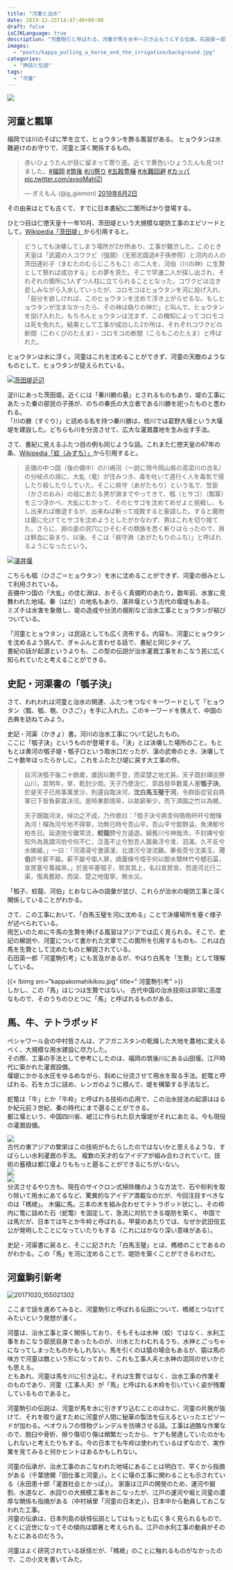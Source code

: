 ```yaml
---
title: "河童と治水"
date: 2019-12-25T14:47:40+09:00
draft: false
isCJKLanguage: true
description: "河童駒引と呼ばれる、河童が馬を水中へ引き込もうとする伝承。石田英一郎はこの伝承がユーラシア大陸に広くゆるやかに分布することを示した。しかし、この伝承の起源はもっと集約的な一点、すなわち古代の河川灌漑工事にフォーカスできるかもしれない。"
images:
  - "posts/kappa_pulling_a_horse_and_the_irrigation/background.jpg"
categories:
  - "神話と伝説"
tags:
  - "河童"
---
```


<img id="ovq_bgimage" src="background.jpg">

## 河童と瓢箪

福岡では川のそばに竿を立て、ヒョウタンを飾る風習がある。  ヒョウタンは水難避けのお守りで、河童と深く関係するもの。

<blockquote class="twitter-tweet" data-lang="ja"><p lang="ja" dir="ltr">赤いひょうたんが目に留まって寄り道。近くで黄色いひょうたんも見つけました。<a href="https://twitter.com/hashtag/%E7%A6%8F%E5%B2%A1?src=hash&amp;ref_src=twsrc%5Etfw">#福岡</a> <a href="https://twitter.com/hashtag/%E7%AD%91%E5%BE%8C?src=hash&amp;ref_src=twsrc%5Etfw">#筑後</a> <a href="https://twitter.com/hashtag/%E5%B7%9D%E7%A5%AD%E3%82%8A?src=hash&amp;ref_src=twsrc%5Etfw">#川祭り</a> <a href="https://twitter.com/hashtag/%E4%BA%94%E7%A9%80%E8%B1%8A%E7%A9%A3?src=hash&amp;ref_src=twsrc%5Etfw">#五穀豊穣</a> <a href="https://twitter.com/hashtag/%E6%B0%B4%E9%9B%A3%E5%9B%9E%E9%81%BF?src=hash&amp;ref_src=twsrc%5Etfw">#水難回避</a> <a href="https://twitter.com/hashtag/%E3%82%AB%E3%83%83%E3%83%91?src=hash&amp;ref_src=twsrc%5Etfw">#カッパ</a> <a href="https://t.co/avsoMahlZI">pic.twitter.com/avsoMahlZI</a></p>&mdash; ぎえもん (@g_giemon) <a href="https://twitter.com/g_giemon/status/1135144796262060033?ref_src=twsrc%5Etfw">2019年6月2日</a></blockquote>
<script async src="https://platform.twitter.com/widgets.js" charset="utf-8"></script>
その由来はとても古くて、すでに日本書紀に二箇所ばかり登場する。

ひとつ目は仁徳天皇十一年10月、茨田堤という大規模な堤防工事のエピソードとして。[Wikipedia「茨田堤」](https://ja.wikipedia.org/wiki/%E8%8C%A8%E7%94%B0%E5%A0%A4)から引用すると。

> どうしても決壊してしまう場所が2か所あり、工事が難渋した。このとき天皇は「武蔵の人コワクビ（強頸）（无邪志国造#子孫参照）と河内の人の茨田連衫子（まむたのむらじころもこ）の二人を、河伯（川の神）に生贄として祭れば成功する」との夢を見た。そこで早速二人が探し出され、それぞれの箇所に1人ずつ人柱に立てられることとなった。コワクビは泣き悲しみながら入水していったが、コロモコはヒョウタンを河に投げ入れ、「自分を欲しければ、このヒョウタンを沈めて浮き上がらせるな。もしヒョウタンが沈まなかったら、その神は偽りの神だ」と叫んで、ヒョウタンを投げ入れた。もちろんヒョウタンは沈まず、この機知によってコロモコは死を免れた。結果として工事が成功した2か所は、それぞれコワクビの断間（こわくびのたえま）・コロモコの断間（ころもこのたえま）と呼ばれた。

ヒョウタンは水に浮く。河童はこれを沈めることができず、河童の天敵のようなものとして、ヒョウタンが捉えられている。

[![茨田堤近辺](mandatsutsumikinpen.jpg "茨田堤近辺")](mandatsutsumikinpen.jpg)

淀川にあった茨田堤。近くには「秦川勝の墓」とされるものもあり、堤の工事にあたった秦の部民の子孫が、のちの秦氏の大立者である川勝を祀ったものと思われる。  
「川の勝（すぐり）」と読める名を持つ秦川勝は、桂川では葛野大堰という大堰堤を建設した。どちらも川を分流させて、広大な灌漑農地を生み出す手法。

さて、書紀に見えるふたつ目の例も同じような話。これまた仁徳天皇の67年の条、[Wikipedia「蛟（みずち）」](https://ja.wikipedia.org/wiki/%E8%9B%9F)から引用すると。

> 吉備の中つ国（後の備中）の川嶋河（一説に現今岡山県の高梁川の古名）の分岐点の淵に、大虬（竜）が住みつき、毒を吐いて道行く人を毒気で侵したり殺したりしていた。そこに県守（あがたもり）という名で、笠臣（かさのおみ）の祖にあたる男が淵までやってきて、瓠（ヒサゴ）（瓢箪）を三つ浮かべ、大虬にむかって、そのヒサゴを沈めてめせよと挑戦し、もし出来れば撤退するが、出来ねば斬って成敗すると豪語した。すると魔物は鹿に化けてヒサゴを沈めようとしたがかなわず、男はこれを切り捨てた。さらに、淵の底の洞穴にひそむその類族を悉く斬りはらったので、淵は鮮血に染まり、以後、そこは「県守淵（あがたもりのふち）」と呼ばれるようになったという。

[![湛井堰](tataisekikinpen.jpg "湛井堰近辺")](tataisekikinpen.jpg)

こちらも瓠（ひさご＝ヒョウタン）を水に沈めることができず、河童の弱みとして利用されている。  
吉備中つ国の「大虬」の住む淵は、おそらく真備町のあたり。数年前、水害に見舞われた地域。秦（はだ）の地名もあり、湛井堰という古代の堰堤もある。  
ミズチは水害を象徴し、堤の造成や分流の掘削など治水工事とヒョウタンが結びついている。

「河童とヒョウタン」は民話としても広く流布する。内容も、河童にヒョウタンを沈めるよう挑んで、ぎゃふんと言わせる話で、書紀と同じタイプ。  
書紀の話が起源というよりも、この型の伝説が治水灌漑工事をおこなう民に広く知られていたと考えることができる。

## 史記・河渠書の「瓠子決」

さて、われわれは河童と治水の関連、ふたつをつなぐキーワードとして「ヒョウタン（瓢、瓠、匏、ひさご）」を手に入れた。このキーワードを携えて、中国の古典を訪ねてみよう。

史記・河渠（かきょ）書。河川の治水工事について記したもの。  
ここに「瓠子決」というものが登場する。「決」とは決壊した場所のこと。もともとは黄河の瓠子堤・瓠子口という取水口だったが、漢の武帝のとき、決壊して二十数年ほったらかしに。これをふたたび堤に戻す大工事の件。

> 自河決瓠子後二十餘歲，歲因以數不登，而梁楚之地尤甚。天子既封禪巡祭山川，其明年，旱，乾封少雨。天子乃使汲仁、郭昌發卒數萬人塞**瓠子決**。於是天子已用事萬里沙，則還自臨決河，**沈白馬玉璧于河**，令群臣從官自將軍已下皆負薪窴決河。是時東郡燒草，以故薪柴少，而下淇園之竹以為楗。
>
> 天子既臨河決，悼功之不成，乃作歌曰：「瓠子決兮將柰何皓皓旰旰兮閭殫為河！殫為河兮地不得寧，功無已時兮吾山平。吾山平兮鉅野溢，魚沸郁兮柏冬日。延道弛兮離常流，**蛟龍**騁兮方遠遊。歸舊川兮神哉沛，不封禪兮安知外為我謂河伯兮何不仁，泛濫不止兮愁吾人齧桑浮兮淮、泗滿，久不反兮水維緩。」一曰：「河湯湯兮激潺湲，北渡污兮浚流難。搴長茭兮沈美玉，**河伯**許兮薪不屬。薪不屬兮衛人罪，燒蕭條兮噫乎何以御水穨林竹兮楗石菑，宣房塞兮萬福來。」於是卒塞瓠子，筑宮其上，名曰宣房宮。而道河北行二渠，復禹舊跡，而梁、楚之地復寧，無水災。

「瓠子、蛟龍、河伯」とおなじみの語彙が並び、これらが治水の堤防工事と深く関係していることがわかる。

さて、この工事において、「白馬玉璧を河に沈める」ことで決壊場所を塞ぐ様子が述べられている。  
雨乞いのために牛馬の生贄を捧げる風習はアジアでは広く見られる。そこで、史記の解説や、河童について書かれた文章でこの箇所を引用するものも、これは白馬を生贄として沈めたものと解説されている。  
石田英一郎「河童駒引考」にも言及があるが、やはり白馬を「生贄」として理解している。

<div class="ovq_flex_right">{{< lbimg src="kappakomahikikou.jpg" title=" 河童駒引考" >}}</div>
しかし、この「馬」はじつは生贄ではない。  
古代中国の治水技術は非常に高度なもので、そのうちのひとつに「馬」と呼ばれるものがある。

## 馬、牛、テトラポッド

ペシャワール会の中村哲さんは、アフガニスタンの乾燥した大地を農地に変えるべく、大規模な用水建設に尽力した。  
その際、工事の手法として参考にしたのは、福岡の筑後川にある山田堰。江戸時代に築かれた灌漑設備。  
堰堤にかかる水圧をゆるめながら、斜めに分流させて用水を取る手法。蛇篭と呼ばれる、石をカゴに詰め、レンガのように積んで、堤を構築する手法など。

蛇篭は「牛」とか「牛枠」と呼ばれる技術の応用で、この治水技法の起源ははるか紀元前３世紀、秦の時代にまで遡ることができる。  
都江堰という、中国四川省、岷江に作られた巨大堰堤がそれにあたる。今も現役の灌漑設備。

<div class="ovq_flex_right"><a href="都江堰２.jpg"><img src="都江堰２.jpg"></a></div>
古代の東アジアの繁栄はこの技術がもたらしたのではないかと思えるような、すばらしい水利灌漑の手法。  
複数の天才的なアイデアが組み合わされていて、技術の蓄積は都江堰よりももっと遡ることができるにちがいない。

<div class="ovq_flex_left"><a href="image563.jpg"><img src="image563.jpg"></a></div>
<div class="ovq_flex_right"><a href="masa.jpg"><img src="masa.jpg"></a></div>
分流させるやり方も、現在のサイクロン式掃除機のような方法で、石や砂利を取り除いて用水にあてるなど、驚異的なアイデア満載なのだが、今回注目すべきなのは「榪槎」。  
木偏に馬。三本の木を組み合わせてテトラポッド状にし、その枠内に篭に詰めた石（蛇篭）を固定して、急流に対抗できる堤防を築く。  
中国では馬だが、日本では牛とか牛枠と呼ばれる。甲斐のあたりでは、なぜか武田信玄公が発明したことになっていたりもする（これにはかなり深い意味がある）。

史記・河渠書に戻ると、そこに記された「白馬玉璧」とは、榪槎のことであるのがわかる。この「馬」を河に沈めることで、堤防を築くことができるわけだ。

## 河童駒引新考

![20171020_155021302](20171020_155021302.jpg)

ここまで話を進めてみると、河童駒引と呼ばれる伝説について、榪槎とつなげてみたいという発想が湧く。

河童は、治水工事と深く関係しており、そもそもは水神（蛟）ではなく、水利工事をおこなう部民自身であったものが、川水とたわむれるうち、水神とごっちゃになってしまったものかもしれない。馬を引くのは猿の場合もあるが、猿は馬の味方で河童は敵という形になっており、これも工事人夫と水神の混同のせいかとも思える。  
ともあれ、河童は馬を川に引き込む。それは生贄ではなく、治水工事の作業そのものであり、河童（工事人夫）が「馬」と呼ばれる木枠を引いていく姿が残響しているものであると。

河童駒引の伝説は、河童が馬を水に引きずり込むことのほかに、河童の片腕が抜けて、それを取り返すために河童が人間に秘薬の製法を伝えるといったエピソードが加わる。ベオウルフの怪物グレンデルを彷彿させる話。工事は過酷な作業なので、脱臼や骨折、擦り傷切り傷は頻繁だったから、ケアも発達していたのかもしれないと考えたりもする。今の日本でも牛枠は使われているはずなので、実作業を見てみると何かヒントはあるかもしれない。

河童の伝承が、治水工事のおこなわれた地域にあることは明白で、早くから指摘がある（千葉徳爾「田仕事と河童」）。とくに堰の工事に関わることも示されている（永田恵十郎「灌漑社会とかっぱ」）。
家康は江戸の開発のため、運河や掘割、水道など、水回りの大規模工事をおこなったが、江戸の運河や堀と河童の濃厚な関係も指摘がある（中村禎里「河童の日本史」）。日本中から動員しておこなわれた工事。  
河童の伝承は、日本列島の妖怪伝説としてはもっとも広く多く見られるもので、とくに近世になってその傾向は顕著と考えられる。江戸の水利工事の動員がそのもとにあるのだろう。

河童はよく研究されている妖怪だが、「榪槎」のことに触れるものがなかったので、この小文を書いてみた。